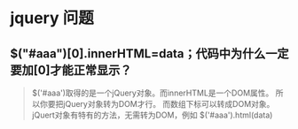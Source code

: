 # jquery 问题
## $("#aaa")[0].innerHTML=data；代码中为什么一定要加[0]才能正常显示？
> $('#aaa')取得的是一个jQuery对象。而innerHTML是一个DOM属性。
所以你要把jQuery对象转为DOM才行。
而数组下标可以转成DOM对象。
jQuert对象有特有的方法，无需转为DOM，例如
$('#aaa').html(data) 